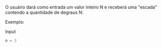 O usuário dará como entrada um valor inteiro N e receberá uma "escada" contendo a quantidade de degraus N:

Exemplo:

Input  
```python
n = 3
```
